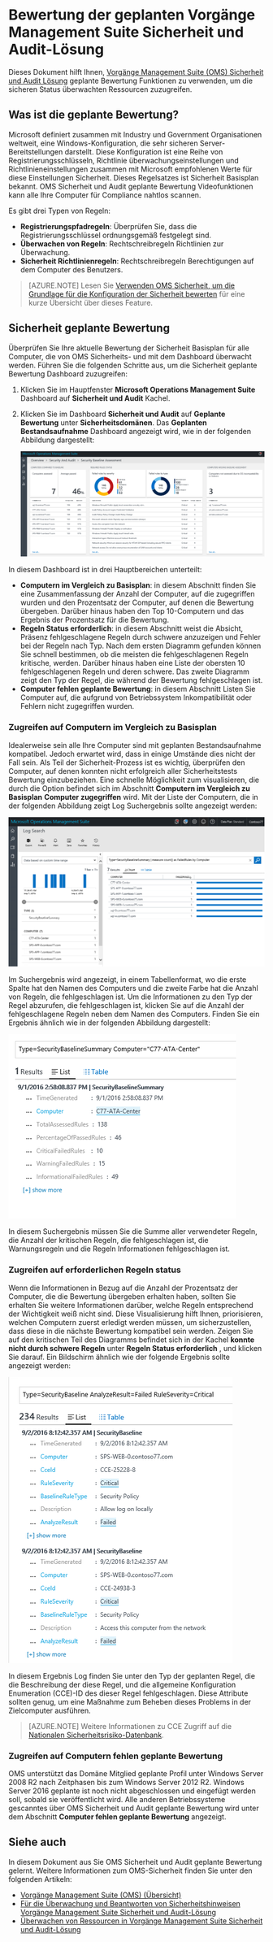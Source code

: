 <properties
   pageTitle="Vorgänge Management Suite Sicherheit zu gewährleisten und Audit Lösung geplante | Microsoft Azure"
   description="Dieses Dokument wird erläutert, wie OMS Sicherheit verwenden und Überwachungsrichtlinien Lösung eine geplante Bewertung aller überwachten Computer für Compliance- und Zweck ausführen."
   services="operations-management-suite"
   documentationCenter="na"
   authors="YuriDio"
   manager="swadhwa"
   editor=""/>

<tags
   ms.service="operations-management-suite"
   ms.devlang="na"
   ms.topic="hero-article"
   ms.tgt_pltfrm="na"
   ms.workload="na"
   ms.date="09/08/2016"
   ms.author="yurid"/>

# <a name="baseline-assessment-in-operations-management-suite-security-and-audit-solution"></a>Bewertung der geplanten Vorgänge Management Suite Sicherheit und Audit-Lösung

Dieses Dokument hilft Ihnen, [Vorgänge Management Suite (OMS) Sicherheit und Audit Lösung](operations-management-suite-overview.md) geplante Bewertung Funktionen zu verwenden, um die sicheren Status überwachten Ressourcen zuzugreifen.

## <a name="what-is-baseline-assessment"></a>Was ist die geplante Bewertung?

Microsoft definiert zusammen mit Industry und Government Organisationen weltweit, eine Windows-Konfiguration, die sehr sicheren Server-Bereitstellungen darstellt. Diese Konfiguration ist eine Reihe von Registrierungsschlüsseln, Richtlinie überwachungseinstellungen und Richtlinieneinstellungen zusammen mit Microsoft empfohlenen Werte für diese Einstellungen Sicherheit. Dieses Regelsatzes ist Sicherheit Basisplan bekannt. OMS Sicherheit und Audit geplante Bewertung Videofunktionen kann alle Ihre Computer für Compliance nahtlos scannen. 

Es gibt drei Typen von Regeln:

- **Registrierungspfadregeln**: Überprüfen Sie, dass die Registrierungsschlüssel ordnungsgemäß festgelegt sind.
- **Überwachen von Regeln**: Rechtschreibregeln Richtlinien zur Überwachung.
- **Sicherheit Richtlinienregeln**: Rechtschreibregeln Berechtigungen auf dem Computer des Benutzers.

> [AZURE.NOTE] Lesen Sie [Verwenden OMS Sicherheit, um die Grundlage für die Konfiguration der Sicherheit bewerten](https://blogs.technet.microsoft.com/msoms/2016/08/12/use-oms-security-to-assess-the-security-configuration-baseline/) für eine kurze Übersicht über dieses Feature.

## <a name="security-baseline-assessment"></a>Sicherheit geplante Bewertung

Überprüfen Sie Ihre aktuelle Bewertung der Sicherheit Basisplan für alle Computer, die von OMS Sicherheits- und mit dem Dashboard überwacht werden.  Führen Sie die folgenden Schritte aus, um die Sicherheit geplante Bewertung Dashboard zuzugreifen:

1. Klicken Sie im Hauptfenster **Microsoft Operations Management Suite** Dashboard auf **Sicherheit und Audit** Kachel.
2. Klicken Sie im Dashboard **Sicherheit und Audit** auf **Geplante Bewertung** unter **Sicherheitsdomänen**. Das **Geplanten Bestandsaufnahme** Dashboard angezeigt wird, wie in der folgenden Abbildung dargestellt:
    
    ![OMS Sicherheit und Audit geplante Bewertung](./media/oms-security-baseline/oms-security-baseline-fig1.png)

In diesem Dashboard ist in drei Hauptbereichen unterteilt:

- **Computern im Vergleich zu Basisplan**: in diesem Abschnitt finden Sie eine Zusammenfassung der Anzahl der Computer, auf die zugegriffen wurden und den Prozentsatz der Computer, auf denen die Bewertung übergeben. Darüber hinaus haben den Top 10-Computern und das Ergebnis der Prozentsatz für die Bewertung.
- **Regeln Status erforderlich**: in diesem Abschnitt weist die Absicht, Präsenz fehlgeschlagene Regeln durch schwere anzuzeigen und Fehler bei der Regeln nach Typ. Nach dem ersten Diagramm gefunden können Sie schnell bestimmen, ob die meisten die fehlgeschlagenen Regeln kritische, werden. Darüber hinaus haben eine Liste der obersten 10 fehlgeschlagenen Regeln und deren schwere. Das zweite Diagramm zeigt den Typ der Regel, die während der Bewertung fehlgeschlagen ist. 
- **Computer fehlen geplante Bewertung**: in diesem Abschnitt Listen Sie Computer auf, die aufgrund von Betriebssystem Inkompatibilität oder Fehlern nicht zugegriffen wurden. 

### <a name="accessing-computers-compared-to-baseline"></a>Zugreifen auf Computern im Vergleich zu Basisplan

Idealerweise sein alle Ihre Computer sind mit geplanten Bestandsaufnahme kompatibel. Jedoch erwartet wird, dass in einige Umstände dies nicht der Fall sein. Als Teil der Sicherheit-Prozess ist es wichtig, überprüfen den Computer, auf denen konnten nicht erfolgreich aller Sicherheitstests Bewertung einzubeziehen. Eine schnelle Möglichkeit zum visualisieren, die durch die Option befindet sich im Abschnitt **Computern im Vergleich zu Basisplan** **Computer zugegriffen** wird. Mit der Liste der Computern, die in der folgenden Abbildung zeigt Log Suchergebnis sollte angezeigt werden:

![Computer zugegriffen Ergebnisse](./media/oms-security-baseline/oms-security-baseline-fig2.png)

Im Suchergebnis wird angezeigt, in einem Tabellenformat, wo die erste Spalte hat den Namen des Computers und die zweite Farbe hat die Anzahl von Regeln, die fehlgeschlagen ist. Um die Informationen zu den Typ der Regel abzurufen, die fehlgeschlagen ist, klicken Sie auf die Anzahl der fehlgeschlagene Regeln neben dem Namen des Computers. Finden Sie ein Ergebnis ähnlich wie in der folgenden Abbildung dargestellt:

![Zugriff auf Computer-Details anzeigen](./media/oms-security-baseline/oms-security-baseline-fig3.png)

In diesem Suchergebnis müssen Sie die Summe aller verwendeter Regeln, die Anzahl der kritischen Regeln, die fehlgeschlagen ist, die Warnungsregeln und die Regeln Informationen fehlgeschlagen ist.

### <a name="accessing-required-rules-status"></a>Zugreifen auf erforderlichen Regeln status

Wenn die Informationen in Bezug auf die Anzahl der Prozentsatz der Computer, die die Bewertung übergeben erhalten haben, sollten Sie erhalten Sie weitere Informationen darüber, welche Regeln entsprechend der Wichtigkeit weiß nicht sind. Diese Visualisierung hilft Ihnen, priorisieren, welchen Computern zuerst erledigt werden müssen, um sicherzustellen, dass diese in die nächste Bewertung kompatibel sein werden. Zeigen Sie auf den kritischen Teil des Diagramms befindet sich in der Kachel **konnte nicht durch schwere Regeln** unter **Regeln Status erforderlich** , und klicken Sie darauf. Ein Bildschirm ähnlich wie der folgende Ergebnis sollte angezeigt werden:

![Fehler beim Regeln durch schwere details](./media/oms-security-baseline/oms-security-baseline-fig4.png) 

In diesem Ergebnis Log finden Sie unter den Typ der geplanten Regel, die die Beschreibung der diese Regel, und die allgemeine Konfiguration Enumeration (CCE)-ID des dieser Regel fehlgeschlagen. Diese Attribute sollten genug, um eine Maßnahme zum Beheben dieses Problems in der Zielcomputer ausführen.

> [AZURE.NOTE] Weitere Informationen zu CCE Zugriff auf die [Nationalen Sicherheitsrisiko-Datenbank](https://nvd.nist.gov/cce/index.cfm).

### <a name="accessing-computers-missing-baseline-assessment"></a>Zugreifen auf Computern fehlen geplante Bewertung

OMS unterstützt das Domäne Mitglied geplante Profil unter Windows Server 2008 R2 nach Zeitphasen bis zum Windows Server 2012 R2. Windows Server 2016 geplante ist noch nicht abgeschlossen und eingefügt werden soll, sobald sie veröffentlicht wird. Alle anderen Betriebssysteme gescanntes über OMS Sicherheit und Audit geplante Bewertung wird unter dem Abschnitt **Computer fehlen geplante Bewertung** angezeigt.

## <a name="see-also"></a>Siehe auch

In diesem Dokument aus Sie OMS Sicherheit und Audit geplante Bewertung gelernt. Weitere Informationen zum OMS-Sicherheit finden Sie unter den folgenden Artikeln:

- [Vorgänge Management Suite (OMS) (Übersicht)](operations-management-suite-overview.md)
- [Für die Überwachung und Beantworten von Sicherheitshinweisen Vorgänge Management Suite Sicherheit und Audit-Lösung](oms-security-responding-alerts.md)
- [Überwachen von Ressourcen in Vorgänge Management Suite Sicherheit und Audit-Lösung](oms-security-monitoring-resources.md)

